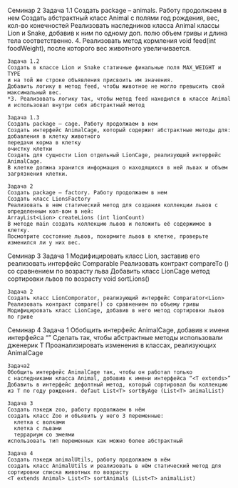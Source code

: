 Семинар 2
    Задача 1.1
    Создать package – animals. Работу продолжаем в нем
    Создать абстрактный класс Animal с полями год рождения, вес, кол-во конечностей
    Реализовать наследников класса Animal классы Lion и Snake,
    добавив к ним по одному доп. полю объем гривы и длина тела соответственно.
    4. Реализовать метод кормления void feed(int foodWeight), после которого вес животного увеличивается.

    Задача 1.2
    Создать в классе Lion и Snake статичные финальные поля MAX_WEIGHT и TYPE
    и на той же строке объявления присвоить им значения.
    Добавить логику в метод feed, чтобы животное не могло превысить свой максимальный вес.
    *3. Реализовать логику так, чтобы метод feed находился в классе Animal
    и использовал внутри себя абстрактный метод

    Задача 1.3
    Создать package – cage. Работу продолжаем в нем
    Создать интерфейс AnimalCage, который содержит абстрактные методы для:
    добавления в клетку животного
    передачи корма в клетку
    очистку клетки
    Создать для сущности Lion отдельный LionCage, реализующий интерфейс AnimalCage. 
    В клетке должна хранится информация о находящихся в ней львах и объем загрязнения клетки.

    Задача 2
    Создать package – factory. Работу продолжаем в нем
    Создать класс LionsFactory
    Реализовать в нем статический метод для создания коллекции львов с определенным кол-вом в ней:
    ArrayList<Lion> createLions (int lionCount)
    В методе main создать коллекцию львов и положить её содержимое в клетку. 
    Посмотрите состояние львов, покормите львов в клетке, проверьте изменился ли у них вес.

Семинар 3
    Задача 1
    Модифицировать класс Lion, заставив его реализовать интерфейс Comparable<Lion>
    Реализовать контракт compareTo () со сравнением по возрасту льва
    Добавить класс LionCage метод сортировки львов по возрасту
    void sortLions()

    Задача 2
    Создать класс LionComporator, реализующий интерфейс Comparator<Lion>
    Реализовать контракт compare() со сравнением по объему гривы
    Модифицировать класс LionCage, добавив в него метод сортировки львов по гриве

Семинар 4 
    Задача 1
    Обобщить интерфейс AnimalCage, добавив к имени интерфейса “<T>”
    Сделать так, чтобы абстрактные методы использовали дженерик T
    Проанализировать изменения в классах, реализующих AnimalCage

    Задача2
    Обобщить интерфейс AnimalCage так, чтобы он работал только
    с наследниками класса Animal, добавив к имени интерфейса “<T extends>”
    Добавить в интерфейс дефолтный метод, который сортировал бы коллекцию
    из T по году рождения. defaut List<T> sortByAge (List<T> animalList)

    Задача 3
    Создать пэкедж zoo, работу продолжаем в нём
    создать класс Zoo и объявить у него 3 переменные:
      клетка с волками
      клетка с львами
      террариум со змеями
    использовать тип переменных как можно более абстрактный

    Задача 4
    Создать пэкедж animalUtils, работу продолжаем в нём
    создать класс AnimalUtils и реализовать в нём статический метод для сортировки списка животных по возрасту
    <T extends Animal> List<T> sortAnimals (List<T> animalList)



